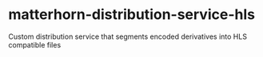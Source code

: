 matterhorn-distribution-service-hls
===================================

Custom distribution service that segments encoded derivatives into HLS compatible files